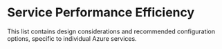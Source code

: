 # Service Performance Efficiency

This list contains design considerations and recommended configuration options, specific to individual Azure services.



